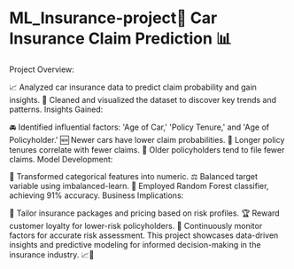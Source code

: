 # ML_Insurance-project🚗 Car Insurance Claim Prediction 📊

Project Overview:

📈 Analyzed car insurance data to predict claim probability and gain insights.
🧹 Cleaned and visualized the dataset to discover key trends and patterns.
Insights Gained:

🚘 Identified influential factors: 'Age of Car,' 'Policy Tenure,' and 'Age of Policyholder.'
🆕 Newer cars have lower claim probabilities.
📅 Longer policy tenures correlate with fewer claims.
🧓 Older policyholders tend to file fewer claims.
Model Development:

🔢 Transformed categorical features into numeric.
⚖️ Balanced target variable using imbalanced-learn.
🌲 Employed Random Forest classifier, achieving 91% accuracy.
Business Implications:

🎯 Tailor insurance packages and pricing based on risk profiles.
🏆 Reward customer loyalty for lower-risk policyholders.
🔄 Continuously monitor factors for accurate risk assessment.
This project showcases data-driven insights and predictive modeling for informed decision-making in the insurance industry. 📈💼
